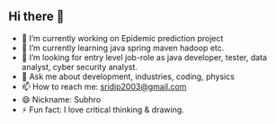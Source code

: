 ## Hi there 👋
<!--
**Sridip-99/Sridip-99** is a ✨ _special_ ✨ repository because its `README.md` (this file) appears on your GitHub profile.

Here are some ideas to get you started:
-->
- 🔭 I’m currently working on Epidemic prediction project
- 🌱 I’m currently learning java spring maven hadoop etc.
- 🤔 I’m looking for entry level job-role as java developer, tester, data analyst, cyber security analyst.
- 💬 Ask me about development, industries, coding, physics
- 📫 How to reach me: sridip2003@gmail.com
- 😄 Nickname: Subhro
- ⚡ Fun fact: I love critical thinking & drawing.
